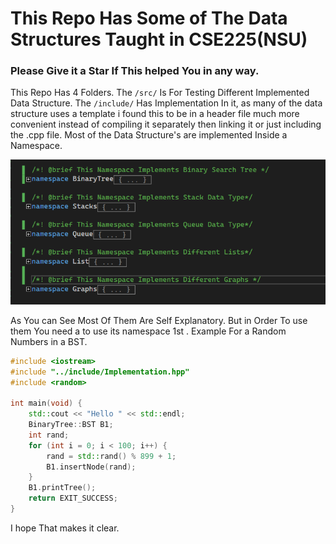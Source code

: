 # This Repo Has Some of The Data Structures Taught in CSE225(NSU)

### Please Give it a Star If This helped You in any way.

This Repo Has 4 Folders. The `/src/` Is For Testing Different Implemented Data Structure. The `/include/` Has Implementation In it, as many of the data structure uses a template i found this  to be in a header file much more convenient instead of compiling it separately then linking it or just including the .cpp file. Most of the Data Structure's are implemented Inside a Namespace.

![](.\assets\2022-01-30-12-12-39-image.png)

As You can See Most Of Them Are Self Explanatory. But in Order To use them You need a to use its namespace 1st . Example For a Random Numbers in a BST.

```cpp
#include <iostream>
#include "../include/Implementation.hpp"
#include <random>

int main(void) {
    std::cout << "Hello " << std::endl;
    BinaryTree::BST B1;
    int rand;
    for (int i = 0; i < 100; i++) {
        rand = std::rand() % 899 + 1;
        B1.insertNode(rand);
    }
    B1.printTree();
    return EXIT_SUCCESS;
}

```

I hope That makes it clear.
